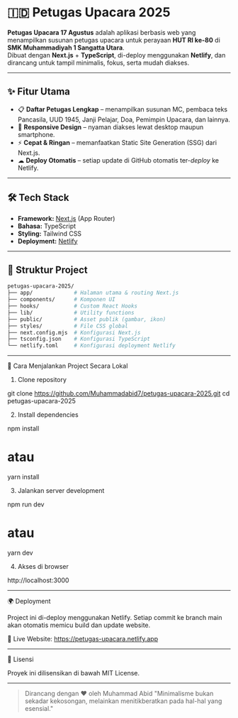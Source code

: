 # 🇮🇩 Petugas Upacara 2025

**Petugas Upacara 17 Agustus** adalah aplikasi berbasis web yang menampilkan susunan petugas upacara untuk perayaan **HUT RI ke-80** di **SMK Muhammadiyah 1 Sangatta Utara**.  
Dibuat dengan **Next.js** + **TypeScript**, di-deploy menggunakan **Netlify**, dan dirancang untuk tampil minimalis, fokus, serta mudah diakses.

---

## ✨ Fitur Utama
- 📋 **Daftar Petugas Lengkap** – menampilkan susunan MC, pembaca teks Pancasila, UUD 1945, Janji Pelajar, Doa, Pemimpin Upacara, dan lainnya.
- 📱 **Responsive Design** – nyaman diakses lewat desktop maupun smartphone.
- ⚡ **Cepat & Ringan** – memanfaatkan Static Site Generation (SSG) dari Next.js.
- ☁ **Deploy Otomatis** – setiap update di GitHub otomatis ter-*deploy* ke Netlify.

---

## 🛠 Tech Stack
- **Framework:** [Next.js](https://nextjs.org/) (App Router)
- **Bahasa:** TypeScript
- **Styling:** Tailwind CSS
- **Deployment:** [Netlify](https://www.netlify.com/)

---

## 📂 Struktur Project
```bash
petugas-upacara-2025/
├── app/             # Halaman utama & routing Next.js
├── components/      # Komponen UI
├── hooks/           # Custom React Hooks
├── lib/             # Utility functions
├── public/          # Asset publik (gambar, ikon)
├── styles/          # File CSS global
├── next.config.mjs  # Konfigurasi Next.js
├── tsconfig.json    # Konfigurasi TypeScript
└── netlify.toml     # Konfigurasi deployment Netlify
```

---

🚀 Cara Menjalankan Project Secara Lokal

1. Clone repository

git clone https://github.com/Muhammadabid7/petugas-upacara-2025.git
cd petugas-upacara-2025


2. Install dependencies

npm install
# atau
yarn install


3. Jalankan server development

npm run dev
# atau
yarn dev


4. Akses di browser

http://localhost:3000




---

🌍 Deployment

Project ini di-deploy menggunakan Netlify.
Setiap commit ke branch main akan otomatis memicu build dan update website.

🔗 Live Website: https://petugas-upacara.netlify.app


---

📜 Lisensi

Proyek ini dilisensikan di bawah MIT License.


---

> Dirancang dengan ❤️ oleh Muhammad Abid
"Minimalisme bukan sekadar kekosongan, melainkan menitikberatkan pada hal-hal yang esensial."